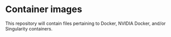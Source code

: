 # Container images
This repository will contain files pertaining to Docker, NVIDIA Docker, and/or Singularity containers.
